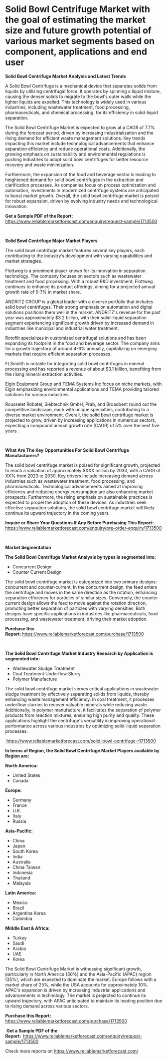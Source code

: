 <p><h1>Solid Bowl Centrifuge Market with the goal of estimating the market size and future growth potential of various market segments based on component, applications and end user</h1></p><p><strong>Solid Bowl Centrifuge Market Analysis and Latest Trends</strong></p>
<p><p>A Solid Bowl Centrifuge is a mechanical device that separates solids from liquids by utilizing centrifugal force. It operates by spinning a liquid mixture, causing the denser solids to migrate to the bowl's outer walls while the lighter liquids are expelled. This technology is widely used in various industries, including wastewater treatment, food processing, pharmaceuticals, and chemical processing, for its efficiency in solid-liquid separation.</p><p>The Solid Bowl Centrifuge Market is expected to grow at a CAGR of 7.7% during the forecast period, driven by increasing industrialization and the rising demand for efficient waste management solutions. Key trends impacting this market include technological advancements that enhance separation efficiency and reduce operational costs. Additionally, the growing emphasis on sustainability and environmental regulations is pushing industries to adopt solid bowl centrifuges for better resource recovery and waste minimization.</p><p>Furthermore, the expansion of the food and beverage sector is leading to heightened demand for solid bowl centrifuges in the extraction and clarification processes. As companies focus on process optimization and automation, investments in modernized centrifuge systems are anticipated to boost market growth. Overall, the solid bowl centrifuge market is poised for robust expansion, driven by evolving industry needs and technological innovation.</p></p>
<p><strong>Get a Sample PDF of the Report:&nbsp;</strong> <a href="https://www.reliablemarketforecast.com/enquiry/request-sample/1713500?utm_campaign=2393&utm_medium=2&utm_source=Github&utm_content=ia&utm_term=28032025&utm_id=solid-bowl-centrifuge">https://www.reliablemarketforecast.com/enquiry/request-sample/1713500</a></p>
<p>&nbsp;</p>
<p><strong>Solid Bowl Centrifuge Major Market Players</strong></p>
<p><p>The solid bowl centrifuge market features several key players, each contributing to the industry’s development with varying capabilities and market strategies. </p><p>Flottweg is a prominent player known for its innovation in separation technology. The company focuses on sectors such as wastewater treatment and food processing. With a robust R&D investment, Flottweg continues to enhance its product offerings, aiming for a projected annual growth rate of 5-7% in market share.</p><p>ANDRITZ GROUP is a global leader with a diverse portfolio that includes solid bowl centrifuges. Their strong emphasis on automation and digital solutions positions them well in the market. ANDRITZ's revenue for the past year was approximately $3.2 billion, with their solid-liquid separation segment experiencing significant growth driven by increased demand in industries like municipal and industrial water treatment.</p><p>Rotofilt specializes in customized centrifugal solutions and has been expanding its footprint in the food and beverage sector. The company aims for a growth trajectory of around 4-6% annually, capitalizing on emerging markets that require efficient separation processes.</p><p>FLSmidth is notable for integrating solid bowl centrifuges in mineral processing and has reported a revenue of about $3.1 billion, benefiting from the rising mineral extraction activities.</p><p>Elgin Equipment Group and TEMA Systems Inc focus on niche markets, with Elgin emphasizing environmental applications and TEMA providing tailored solutions for various industries.</p><p>Rousselet Robatel, Siebtechnik GmbH, Prab, and Broadbent round out the competitive landscape, each with unique specialties, contributing to a diverse market environment. Overall, the solid bowl centrifuge market is projected to grow, driven by increasing applications in numerous sectors, expecting a compound annual growth rate (CAGR) of 5% over the next five years.</p></p>
<p>&nbsp;</p>
<p><strong>What Are The Key Opportunities For Solid Bowl Centrifuge Manufacturers?</strong></p>
<p><p>The solid bowl centrifuge market is poised for significant growth, projected to reach a valuation of approximately $XXX million by 2030, with a CAGR of XX% from 2023 to 2030. Key drivers include increasing demand across industries such as wastewater treatment, food processing, and pharmaceuticals. Technological advancements aimed at improving efficiency and reducing energy consumption are also enhancing market prospects. Furthermore, the rising emphasis on sustainable practices is expected to propel the adoption of these devices. As industries seek effective separation solutions, the solid bowl centrifuge market will likely continue its upward trajectory in the coming years.</p></p>
<p><strong>Inquire or Share Your Questions If Any Before Purchasing This Report:</strong> <a href="https://www.reliablemarketforecast.com/enquiry/pre-order-enquiry/1713500?utm_campaign=2393&utm_medium=2&utm_source=Github&utm_content=ia&utm_term=28032025&utm_id=solid-bowl-centrifuge">https://www.reliablemarketforecast.com/enquiry/pre-order-enquiry/1713500</a></p>
<p>&nbsp;</p>
<p><strong>Market Segmentation</strong></p>
<p><strong>The Solid Bowl Centrifuge Market Analysis by types is segmented into:</strong></p>
<p><ul><li>Concurrent Design</li><li>Counter Current Design</li></ul></p>
<p><p>The solid bowl centrifuge market is categorized into two primary designs: concurrent and counter-current. In the concurrent design, the feed enters the centrifuge and moves in the same direction as the rotation, enhancing separation efficiency for particles of similar sizes. Conversely, the counter-current design allows the feed to move against the rotation direction, promoting better separation of particles with varying densities. Both designs have specific applications in industries like pharmaceuticals, food processing, and wastewater treatment, driving their market adoption.</p></p>
<p><strong>Purchase this Report:&nbsp;</strong><a href="https://www.reliablemarketforecast.com/purchase/1713500?utm_campaign=2393&utm_medium=2&utm_source=Github&utm_content=ia&utm_term=28032025&utm_id=solid-bowl-centrifuge">https://www.reliablemarketforecast.com/purchase/1713500</a></p>
<p>&nbsp;</p>
<p><strong>The Solid Bowl Centrifuge Market Industry Research by Application is segmented into:</strong></p>
<p><ul><li>Wastewater Sludge Treatment</li><li>Coal Treatment Underflow Slurry</li><li>Polymer Manufacture</li></ul></p>
<p><p>The solid bowl centrifuge market serves critical applications in wastewater sludge treatment by effectively separating solids from liquids, thereby enhancing waste management efficiency. In coal treatment, it processes underflow slurries to recover valuable minerals while reducing waste. Additionally, in polymer manufacture, it facilitates the separation of polymer products from reaction mixtures, ensuring high purity and quality. These applications highlight the centrifuge's versatility in improving operational performance across various industries by optimizing solid-liquid separation processes.</p></p>
<p><a href="https://www.reliablemarketforecast.com/solid-bowl-centrifuge-r1713500?utm_campaign=2393&utm_medium=2&utm_source=Github&utm_content=ia&utm_term=28032025&utm_id=solid-bowl-centrifuge">&nbsp;https://www.reliablemarketforecast.com/solid-bowl-centrifuge-r1713500</a></p>
<p><strong>In terms of Region, the Solid Bowl Centrifuge Market Players available by Region are:</strong></p>
<p>
    <p> <strong> North America: </strong>
        <ul>
            <li>United States</li>
            <li>Canada</li>
        </ul>
        </p> 
    <p> <strong> Europe: </strong>
        <ul>
            <li>Germany</li>
            <li>France</li>
            <li>U.K.</li>
            <li>Italy</li>
            <li>Russia</li>
        </ul>
        </p> 
    <p> <strong> Asia-Pacific: </strong>
        <ul>
            <li>China</li>
            <li>Japan</li>
            <li>South Korea</li>
            <li>India</li>
            <li>Australia</li>
            <li>China Taiwan</li>
            <li>Indonesia</li>
            <li>Thailand</li>
            <li>Malaysia</li>
        </ul>
        </p> 
    <p> <strong> Latin America: </strong>
        <ul>
            <li>Mexico</li>
            <li>Brazil</li>
            <li>Argentina Korea</li>
            <li>Colombia</li>
        </ul>
        </p> 
    <p> <strong> Middle East & Africa: </strong>
        <ul>
            <li>Turkey</li>
            <li>Saudi</li>
            <li>Arabia</li>
            <li>UAE</li>
            <li>Korea</li>
        </ul>
    </p>
    </p>
<p><p>The Solid Bowl Centrifuge Market is witnessing significant growth, particularly in North America (30%) and the Asia-Pacific (APAC) region (35%), which are expected to dominate the market. Europe follows with a market share of 25%, while the USA accounts for approximately 10%. APAC's expansion is driven by increasing industrial applications and advancements in technology. The market is projected to continue its upward trajectory, with APAC anticipated to maintain its leading position due to rising demand across various sectors.</p></p>
<p><strong>Purchase this Report: </strong><a href="https://www.reliablemarketforecast.com/purchase/1713500?utm_campaign=2393&utm_medium=2&utm_source=Github&utm_content=ia&utm_term=28032025&utm_id=solid-bowl-centrifuge">https://www.reliablemarketforecast.com/purchase/1713500</a></p>
<p>&nbsp;<strong>Get a Sample PDF of the Report:&nbsp;&nbsp;</strong><a href="https://www.reliablemarketforecast.com/enquiry/request-sample/1713500?utm_campaign=2393&utm_medium=2&utm_source=Github&utm_content=ia&utm_term=28032025&utm_id=solid-bowl-centrifuge">https://www.reliablemarketforecast.com/enquiry/request-sample/1713500</a></p>
<p><strong></strong></p>
<p>Check more reports on <a href="https://www.reliablemarketforecast.com/?utm_campaign=2393&utm_medium=2&utm_source=Github&utm_content=ia&utm_term=28032025&utm_id=solid-bowl-centrifuge">https://www.reliablemarketforecast.com/</a></p>